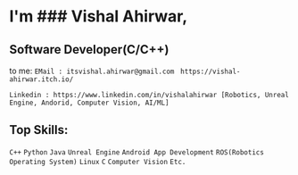 # I'm ### Vishal Ahirwar,
## Software Developer(C/C++)  

to me:
```EMail : itsvishal.ahirwar@gmail.com ``` ```https://vishal-ahirwar.itch.io/```
```
Linkedin : https://www.linkedin.com/in/vishalahirwar [Robotics, Unreal Engine, Andorid, Computer Vision, AI/ML]

```
## Top Skills:
```C++``` ```Python``` ```Java``` ```Unreal Engine``` ```Android App Development```
```ROS(Robotics Operating System)``` ```Linux``` ```C``` ```Computer Vision``` ```Etc.```
<!---
IVishalAhirwar/IVishalAhirwar is a ✨ special ✨ repository because its `README.md` (this file) appears on your GitHub profile.
You can click the Preview link to take a look at your changes.
--->
